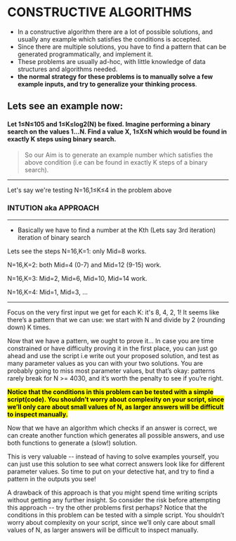 # CONSTRUCTIVE ALGORITHMS
 * In a constructive algorithm there are a lot of possible solutions, and usually any example which satisfies the conditions is accepted.
 * Since there are multiple solutions, you have to find a pattern that can be generated programmatically, and implement it. 
 * These problems are usually ad-hoc, with little knowledge of data structures and algorithms needed. 
 * **the normal strategy for these problems is to manually solve a few example inputs, and try to generalize your thinking process**.

 Lets see an example now:
---
 #### Let 1≤N≤105 and 1≤K≤log2(N) be fixed. Imagine performing a binary search on the values 1...N. Find a value X, 1≤X≤N which would be found in exactly K steps using binary search.

> So our Aim is to  generate an example number which satisfies the above condition (i.e can be found in exactly K steps of a binary search).

---

Let's say we're testing N=16,1≤K≤4 in the problem above
### **INTUTION aka APPROACH**
---
* Basically we have to find a number at the Kth (Lets say 3rd iteration) iteration of binary search 

Lets see the steps 
N=16,K=1: only Mid=8 works.

N=16,K=2: both Mid=4 (0-7) and Mid=12 (9-15) work.

N=16,K=3: Mid=2, Mid=6, Mid=10, Mid=14 work.

N=16,K=4: Mid=1, Mid=3, ...

----
Focus on the very first input we get for each K: it's 8, 4, 2, 1! It seems like there’s a pattern that we can use: we start with N and divide by 2 (rounding down) K times.

Now that we have a pattern, we ought to prove it… In case you are time constrained or have difficulty proving it in the first place, you can just go ahead and use the script i.e write out your proposed solution, and test as many parameter values as you can with your two solutions. You are probably going to miss most parameter values, but that’s okay: patterns rarely break for N >= 4030, and it’s worth the penalty to see if you’re right.

<mark> **Notice that the conditions in this problem can be tested with a simple script(code). You shouldn’t worry about complexity on your script, since we’ll only care about small values of N, as larger answers will be difficult to inspect manually.** </mark>

Now that we have an algorithm which checks if an answer is correct, we can create another function which generates all possible answers, and use both functions to generate a (slow!) solution.

This is very valuable -- instead of having to solve examples yourself, you can just use this solution to see what correct answers look like for different parameter values. So time to put on your detective hat, and try to find a pattern in the outputs you see!

A drawback of this approach is that you might spend time writing scripts without getting any further insight. So consider the risk before attempting this approach -- try the other problems first perhaps?
 Notice that the conditions in this problem can be tested with a simple script. You shouldn’t worry about complexity on your script, since we’ll only care about small values of N, as larger answers will be difficult to inspect manually.

